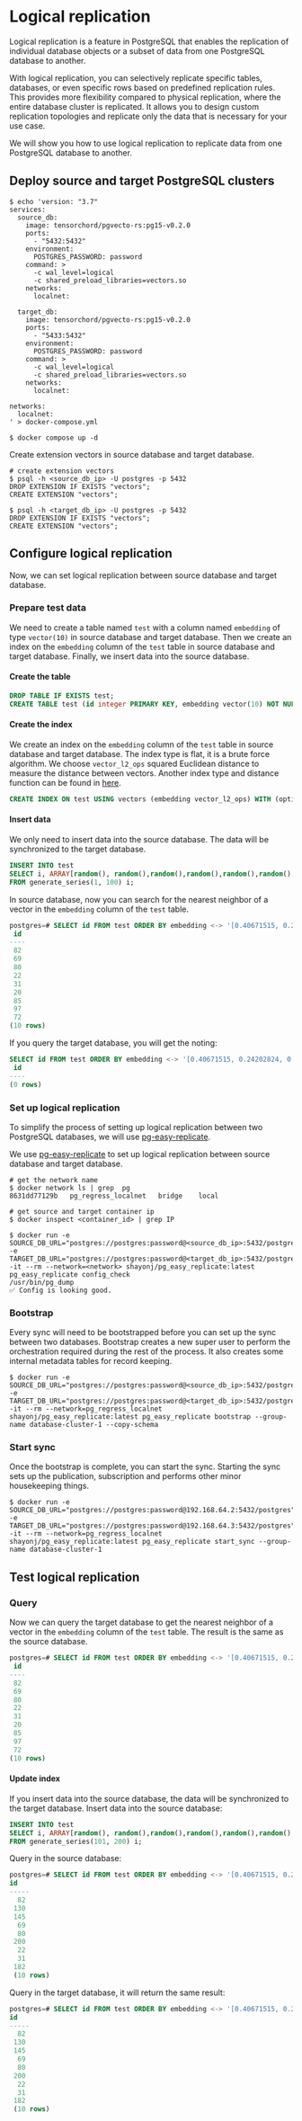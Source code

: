 # Logical replication

Logical replication is a feature in PostgreSQL that enables the replication of individual database objects or a subset of data from one PostgreSQL database to another.

With logical replication, you can selectively replicate specific tables, databases, or even specific rows based on predefined replication rules. This provides more flexibility compared to physical replication, where the entire database cluster is replicated. It allows you to design custom replication topologies and replicate only the data that is necessary for your use case.

We will show you how to use logical replication to replicate data from one PostgreSQL database to another.

## Deploy source and target PostgreSQL clusters

``` shell
$ echo 'version: "3.7"
services:
  source_db:
    image: tensorchord/pgvecto-rs:pg15-v0.2.0
    ports:
      - "5432:5432"
    environment:
      POSTGRES_PASSWORD: password
    command: >
      -c wal_level=logical
      -c shared_preload_libraries=vectors.so
    networks:
      localnet:

  target_db:
    image: tensorchord/pgvecto-rs:pg15-v0.2.0
    ports:
      - "5433:5432"
    environment:
      POSTGRES_PASSWORD: password
    command: >
      -c wal_level=logical
      -c shared_preload_libraries=vectors.so
    networks:
      localnet:

networks:
  localnet:
' > docker-compose.yml

$ docker compose up -d
```

Create extension vectors in source database and target database.

```shell
# create extension vectors
$ psql -h <source_db_ip> -U postgres -p 5432 
DROP EXTENSION IF EXISTS "vectors";
CREATE EXTENSION "vectors";

$ psql -h <target_db_ip> -U postgres -p 5432
DROP EXTENSION IF EXISTS "vectors";
CREATE EXTENSION "vectors";
```

## Configure logical replication

Now, we can set logical replication between source database and target database.

### Prepare test data

We need to create a table named `test` with a column named `embedding` of type `vector(10)` in source database and target database. Then we create an index on the `embedding` column of the `test` table in source database and target database. Finally, we insert data into the source database.

#### Create the table

```sql
DROP TABLE IF EXISTS test;
CREATE TABLE test (id integer PRIMARY KEY, embedding vector(10) NOT NULL);
```

#### Create the index

We create an index on the `embedding` column of the `test` table in source database and target database. The index type is flat, it is a brute force algorithm. We choose `vector_l2_ops` squared Euclidean distance to measure the distance between vectors. Another index type and distance function can be found in [here](https://docs.pgvecto.rs/usage/indexing.html).

```sql
CREATE INDEX ON test USING vectors (embedding vector_l2_ops) WITH (options = "[indexing.flat]");
```

#### Insert data

We only need to insert data into the source database. The data will be synchronized to the target database.

```sql
INSERT INTO test
SELECT i, ARRAY[random(), random(),random(),random(),random(),random(),random(),random(),random()]::real[] 
FROM generate_series(1, 100) i;
```

In source database, now you can search for the nearest neighbor of a vector in the `embedding` column of the `test` table.

```sql
postgres=# SELECT id FROM test ORDER BY embedding <-> '[0.40671515, 0.24202824, 0.37059402, 0.50316447, 0.10779921, 0.80774295, 0.8879849, 0.31292745, 0.05584943, 0.8738258]' LIMIT 10;
 id 
----
 82
 69
 80
 22
 31
 20
 85
 97
 72
(10 rows)
```

If you query the target database, you will get the noting:
```sql
SELECT id FROM test ORDER BY embedding <-> '[0.40671515, 0.24202824, 0.37059402, 0.50316447, 0.10779921, 0.80774295, 0.8879849, 0.31292745, 0.05584943, 0.8738258]' LIMIT 10;
 id 
----
(0 rows)
```

### Set up logical replication

To simplify the process of setting up logical replication between two PostgreSQL databases, we will use [pg-easy-replicate](https://github.com/shayonj/pg_easy_replicate).

We use [pg-easy-replicate](https://github.com/shayonj/pg_easy_replicate) to set up logical replication between source database and target database.

```shell
# get the network name
$ docker network ls | grep  pg
8631dd77129b   pg_regress_localnet   bridge    local

# get source and target container ip
$ docker inspect <container_id> | grep IP

$ docker run -e SOURCE_DB_URL="postgres://postgres:password@<source_db_ip>:5432/postgres"    -e TARGET_DB_URL="postgres://postgres:password@<target_db_ip>:5432/postgres"   -it --rm --network=<network> shayonj/pg_easy_replicate:latest   pg_easy_replicate config_check
/usr/bin/pg_dump
✅ Config is looking good.
```

### Bootstrap

Every sync will need to be bootstrapped before you can set up the sync between two databases. Bootstrap creates a new super user to perform the orchestration required during the rest of the process. It also creates some internal metadata tables for record keeping.

```shell
$ docker run -e SOURCE_DB_URL="postgres://postgres:password@<source_db_ip>:5432/postgres"    -e TARGET_DB_URL="postgres://postgres:password@<target_db_ip>:5432/postgres"   -it --rm --network=pg_regress_localnet shayonj/pg_easy_replicate:latest pg_easy_replicate bootstrap --group-name database-cluster-1 --copy-schema
```

### Start sync

Once the bootstrap is complete, you can start the sync. Starting the sync sets up the publication, subscription and performs other minor housekeeping things.

```shell
$ docker run -e SOURCE_DB_URL="postgres://postgres:password@192.168.64.2:5432/postgres"    -e TARGET_DB_URL="postgres://postgres:password@192.168.64.3:5432/postgres"   -it --rm --network=pg_regress_localnet shayonj/pg_easy_replicate:latest pg_easy_replicate start_sync --group-name database-cluster-1 
```

## Test logical replication

### Query

Now we can query the target database to get the nearest neighbor of a vector in the `embedding` column of the `test` table. The result is the same as the source database. 

```sql
postgres=# SELECT id FROM test ORDER BY embedding <-> '[0.40671515, 0.24202824, 0.37059402, 0.50316447, 0.10779921, 0.80774295, 0.8879849, 0.31292745, 0.05584943, 0.8738258]' LIMIT 10;
 id 
----
 82
 69
 80
 22
 31
 20
 85
 97
 72
(10 rows)
```

#### Update index

If you insert data into the source database, the data will be synchronized to the target database. Insert data into the source database:

```sql
INSERT INTO test
SELECT i, ARRAY[random(), random(),random(),random(),random(),random(),random(),random(),random()]::real[] 
FROM generate_series(101, 200) i;
```

Query in the source database:

```sql
postgres=# SELECT id FROM test ORDER BY embedding <-> '[0.40671515, 0.24202824, 0.37059402, 0.50316447, 0.10779921, 0.80774295, 0.8879849, 0.31292745, 0.05584943, 0.8738258]' LIMIT 10;
id  
-----
  82
 130
 145
  69
  80
 200
  22
  31
 182
 (10 rows)
```

Query in the target database, it will return the same result:

```sql
postgres=# SELECT id FROM test ORDER BY embedding <-> '[0.40671515, 0.24202824, 0.37059402, 0.50316447, 0.10779921, 0.80774295, 0.8879849, 0.31292745, 0.05584943, 0.8738258]' LIMIT 10;
id  
-----
  82
 130
 145
  69
  80
 200
  22
  31
 182
 (10 rows)
```
